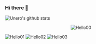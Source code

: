 ### Hi there 👋

![Unero's github stats](https://github-readme-stats.vercel.app/api?username=unero&show_icons=true&theme=dracula)

<p align="center">
  <img src="https://steamcdn-a.akamaihd.net/steamcommunity/public/images/items/546560/f5535ea27a995c063593e39d4bafa40f91e064a7.png" alt="Hello00"/>
</p>

![Hello01](https://steamcdn-a.akamaihd.net/steamcommunity/public/images/items/782330/b0323ca10ed51804f652b5da4b55c47d1d90fa5a.png) ![Hello02](https://steamcdn-a.akamaihd.net/steamcommunity/public/images/items/361420/e6d3b9a06ff2497141e2ffe8a0fcd1c0f7b879c6.png) ![Hello03](https://steamcdn-a.akamaihd.net/steamcommunity/public/images/items/632470/1108b516a2266b857d08c2a5f2e7854b14b87ad1.png)

